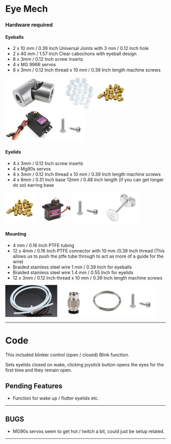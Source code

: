 # Eye Mech

### Hardware required

#### Eyeballs

- 2 x 10 mm / 0.39 Inch Universal Joints with 3 mm / 0.12 Inch hole
- 2 x 40 mm / 1.57 Inch Clear cabochons with eyeball design
- 8 x 3mm / 0.12 Inch screw inserts
- 4 x MG 996R servos
- 8 x 3mm / 0.12 Inch thread x 10 mm / 0.39 Inch length machine screws

<img src="https://github.com/DisasterofPuppets/GargoyleAnimatronics/blob/main/Partimages/10mmuniversaljoint.jpg" height="100"></img>
<img src="https://github.com/DisasterofPuppets/GargoyleAnimatronics/blob/main/Partimages/Cabochon.jpg" height="100"></img>
<img src="https://github.com/DisasterofPuppets/GargoyleAnimatronics/blob/main/Partimages/3mmbrassscrewinsert.jpg" height="100"></img>
<img src="https://github.com/DisasterofPuppets/GargoyleAnimatronics/blob/main/Partimages/996R.jpg" height="100"></img>
<img src="https://github.com/DisasterofPuppets/GargoyleAnimatronics/blob/main/Partimages/screws.jpg" height="100"></img>


#### Eyelids

- 4 x 3mm / 0.12 Inch screw inserts
- 4 x Mg90s servos
- 4 x 3mm / 0.12 Inch thread x 10 mm / 0.39 Inch length machine screws
- 4 x 8mm / 0.31 Inch base 12mm / 0.48 Inch length (if you can get longer do so) earring base

<img src="https://github.com/DisasterofPuppets/GargoyleAnimatronics/blob/main/Partimages/3mmbrassscrewinsert.jpg" height="100"></img>
<img src="https://github.com/DisasterofPuppets/GargoyleAnimatronics/blob/main/Partimages/mg90s.jpg" height="100"></img>
<img src="https://github.com/DisasterofPuppets/GargoyleAnimatronics/blob/main/Partimages/screws.jpg" height="100"></img>
<img src="https://github.com/DisasterofPuppets/GargoyleAnimatronics/blob/main/Partimages/earring8mmx12mm.png" height="100"></img>

#### Mounting

- 4 mm / 0.16 Inch PTFE tubing
- 12 x 4mm / 0.16 Inch PTFE connector with 10 mm /0.39 Inch thread 
(This allows us to push the ptfe tube through to act as more of a guide for the wire)
- Braided stainless steel wire 1 mm / 0.39 Inch for eyeballs
- Braided stainless steel wire 1.4 mm / 0.55 Inch for eyelids 
- 12 x 3mm / 0.12 Inch thread x 10 mm / 0.39 Inch length machine screws

<img src="https://github.com/DisasterofPuppets/GargoyleAnimatronics/blob/main/Partimages/4mmptfe.jpg" height="100"></img>
<img src="https://github.com/DisasterofPuppets/GargoyleAnimatronics/blob/main/Partimages/4mmptfeconnector.jpg" height="100"></img>
<img src="https://github.com/DisasterofPuppets/GargoyleAnimatronics/blob/main/Partimages/wire.jpg" height="100"></img>
<img src="https://github.com/DisasterofPuppets/GargoyleAnimatronics/blob/main/Partimages/screws.jpg" height="100"></img>

---

# Code

This included blinker control (open / closed) Blink function.

Sets eyelids closed on wake, clicking joystick button opens the eyes for the first time and they remain open.

## Pending Features
- Function for wake up / flutter eyelids etc.

---

## BUGS 
- MG90s servos seem to get hot / twitch a bit, could just be setup related.


---
